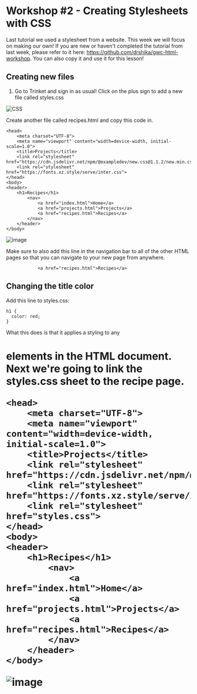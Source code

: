 # Workshop #2 - Creating Stylesheets with CSS
Last tutorial we used a stylesheet from a website. This week we will focus on making our own! If you are new or haven't completed the tutorial from last week, please refer to it here: https://github.com/drshika/gwc-html-workshop. You can also copy it and use it for this lesson!
## Creating new files
1. Go to Trinket and sign in as usual! Click on the plus sign to add a new file called styles.css

![CSS](https://github.com/user-attachments/assets/f46cbc20-e28e-4032-9780-97270c8861c0)

Create another file called recipes.html and copy this code in.
```
<head>
    <meta charset="UTF-8">
    <meta name="viewport" content="width=device-width, initial-scale=1.0">
    <title>Projects</title>
    <link rel="stylesheet" href="https://cdn.jsdelivr.net/npm/@exampledev/new.css@1.1.2/new.min.css">
    <link rel="stylesheet" href="https://fonts.xz.style/serve/inter.css">
</head>
<body>
<header>
    <h1>Recipes</h1>
        <nav>
            <a href="index.html">Home</a>
            <a href="projects.html">Projects</a>
            <a href="recipes.html">Recipes</a>
        </nav>
    </header>
</body>
```
![image](https://github.com/user-attachments/assets/3b4c6d53-a6e3-425d-b8b6-71d32c60c42d)

Make sure to also add this line in the navigation bar to all of the other HTML pages so that you can navigate to your new page from anywhere.
```
            <a href="recipes.html">Recipes</a>
```
## Changing the title color
Add this line to styles.css:

```
h1 {
  color: red;
}
```

What this does is that it applies a styling to any <h1> elements in the HTML document. Next we're going to link the styles.css sheet to the recipe page.

```
<head>
    <meta charset="UTF-8">
    <meta name="viewport" content="width=device-width, initial-scale=1.0">
    <title>Projects</title>
    <link rel="stylesheet" href="https://cdn.jsdelivr.net/npm/@exampledev/new.css@1.1.2/new.min.css">
    <link rel="stylesheet" href="https://fonts.xz.style/serve/inter.css">
    <link rel="stylesheet" href="styles.css">
</head>
<body>
<header>
    <h1>Recipes</h1>
        <nav>
            <a href="index.html">Home</a>
            <a href="projects.html">Projects</a>
            <a href="recipes.html">Recipes</a>
        </nav>
    </header>
</body>
```

![image](https://github.com/user-attachments/assets/b3fa2fde-2343-4683-991c-d83c3dac410c)

